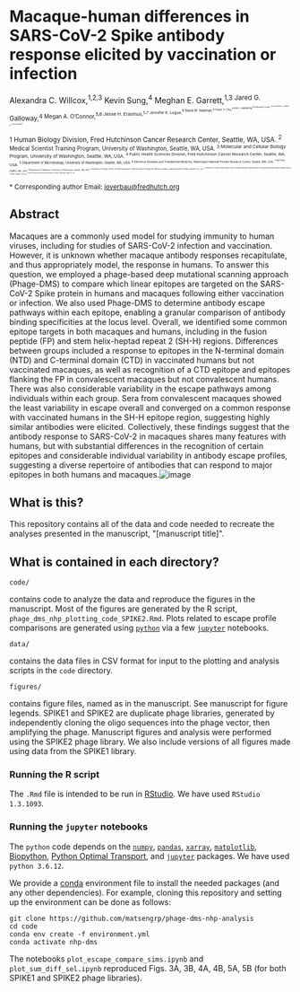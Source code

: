 # Macaque-human differences in SARS-CoV-2 Spike antibody response elicited by vaccination or infection

Alexandra C. Willcox,<sup>1,2,3</sup> Kevin Sung,<sup>4</sup> Meghan E. Garrett,<sup>1,3 Jared G. Galloway,<sup>4 Megan A. O’Connor,<sup>5,6 Jesse H. Erasmus,<sup>5,7 Jennifer K. Logue,<sup>8 David W. Hawman,<sup>9 Helen Y. Chu,<sup>8 Kim J. Hasenkrug,<sup>10 Deborah H. Fuller,<sup>5,6,11 Frederick A. Matsen IV,<sup>4 Julie Overbaugh<sup>1*

<sup>1 Human Biology Division, Fred Hutchinson Cancer Research Center, Seattle, WA, USA. 
<sup>2 Medical Scientist Training Program, University of Washington, Seattle, WA, USA. 
<sup>3 Molecular and Cellular Biology Program, University of Washington, Seattle, WA, USA. 
<sup>4 Public Health Sciences Division, Fred Hutchinson Cancer Research Center, Seattle, WA, USA. 
<sup>5 Department of Microbiology, University of Washington, Seattle, WA, USA. 
<sup>6 Infectious Diseases and Translational Medicine, Washington National Primate Research Center, Seattle, WA, USA. 
<sup>7 HDT Bio, Seattle, WA, USA. 
<sup>8 Department of Medicine, University of Washington, Seattle, WA, USA. 
<sup>9 Laboratory of Virology, Division of Intramural Research, National Institute of Allergy and Infectious Diseases, National Institutes of Health, Hamilton, MT, USA. 
<sup>10 Laboratory of Persistent Viral Diseases, Division of Intramural Research, National Institute of Allergy and Infectious Diseases, National Institutes of Health, Hamilton, MT, USA. 
<sup>11 Center for Innate Immunity and Immune Disease, University of Washington, Seattle, WA, USA. 

<sup>* Corresponding author
Email: joverbau@fredhutch.org

## Abstract
Macaques are a commonly used model for studying immunity to human viruses, including for studies of SARS-CoV-2 infection and vaccination. However, it is unknown whether macaque antibody responses recapitulate, and thus appropriately model, the response in humans. To answer this question, we employed a phage-based deep mutational scanning approach (Phage-DMS) to compare which linear epitopes are targeted on the SARS-CoV-2 Spike protein in humans and macaques following either vaccination or infection. We also used Phage-DMS to determine antibody escape pathways within each epitope, enabling a granular comparison of antibody binding specificities at the locus level. Overall, we identified some common epitope targets in both macaques and humans, including in the fusion peptide (FP) and stem helix-heptad repeat 2 (SH-H) regions. Differences between groups included a response to epitopes in the N-terminal domain (NTD) and C-terminal domain (CTD) in vaccinated humans but not vaccinated macaques, as well as recognition of a CTD epitope and epitopes flanking the FP in convalescent macaques but not convalescent humans. There was also considerable variability in the escape pathways among individuals within each group. Sera from convalescent macaques showed the least variability in escape overall and converged on a common response with vaccinated humans in the SH-H epitope region, suggesting highly similar antibodies were elicited. Collectively, these findings suggest that the antibody response to SARS-CoV-2 in macaques shares many features with humans, but with substantial differences in the recognition of certain epitopes and considerable individual variability in antibody escape profiles, suggesting a diverse repertoire of antibodies that can respond to major epitopes in both humans and macaques.![image](https://user-images.githubusercontent.com/69013762/144101871-3d7f87cd-0375-45fe-be35-ebb53f66ef5d.png)

## What is this?
This repository contains all of the data and code needed to recreate the analyses presented in the manuscript, "[manuscript title]".

## What is contained in each directory?

    code/
contains code to analyze the data and reproduce the figures in the manuscript. Most of the figures are generated by the R script, `phage_dms_nhp_plotting_code_SPIKE2.Rmd`. Plots related to escape profile comparisons are generated using [`python`](https://www.python.org/) via a few [`jupyter`](https://jupyter.org/) notebooks.

    data/
contains the data files in CSV format for input to the plotting and analysis scripts in the `code` directory.

    figures/
contains figure files, named as in the manuscript. See manuscript for figure legends. SPIKE1 and SPIKE2 are duplicate phage libraries, generated by independently cloning the oligo sequences into the phage vector, then amplifying the phage. Manuscript figures and analysis were performed using the SPIKE2 phage library. We also include versions of all figures made using data from the SPIKE1 library.

### Running the R script
The `.Rmd` file is intended to be run in [RStudio](https://www.rstudio.com/). We have used `RStudio 1.3.1093`.

### Running the `jupyter` notebooks
The `python` code depends on the [`numpy`](https://numpy.org/), [`pandas`](https://pandas.pydata.org/), [`xarray`](https://xarray.pydata.org/en/stable/), [`matplotlib`](https://matplotlib.org/), [Biopython](https://biopython.org/), [Python Optimal Transport](https://pythonot.github.io/), and [`jupyter`](https://jupyter.org/) packages. We have used `python 3.6.12`.

We provide a [conda](https://www.anaconda.com/) environment file to install the needed packages (and any other dependencies). For example, cloning this repository and setting up the environment can be done as follows:
	
    git clone https://github.com/matsengrp/phage-dms-nhp-analysis
    cd code
    conda env create -f environment.yml
    conda activate nhp-dms
    
The notebooks `plot_escape_compare_sims.ipynb` and `plot_sum_diff_sel.ipynb` reproduced Figs. 3A, 3B, 4A, 4B, 5A, 5B (for both SPIKE1 and SPIKE2 phage libraries).
